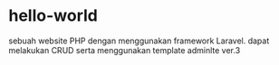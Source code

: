 # hello-world
sebuah website PHP dengan menggunakan framework Laravel. 
dapat melakukan CRUD
serta menggunakan template adminlte ver.3
